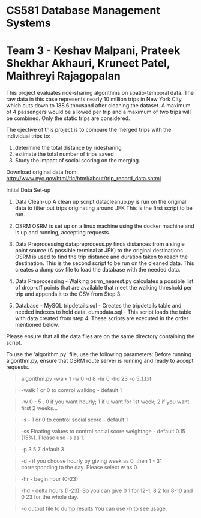# CS581 Database Management Systems
# Team 3 - Keshav Malpani, Prateek Shekhar Akhauri, Kruneet Patel, Maithreyi Rajagopalan
This project evaluates ride-sharing algorithms on spatio-temporal data. 
The raw data in this case represents nearly 10 million trips in New York City, which cuts down to 188.6 thousand after cleaning the dataset.
A maximum of 4 passengers would be allowed per trip and a maximum of two trips will be combined. Only the static trips are considered. 

The ojective of this project is to compare the merged trips with the individual trips to:
1. determine the total distance by ridesharing 
2. estimate the total number of trips saved
3. Study the impact of social scoring on the merging.

Download original data from: http://www.nyc.gov/html/tlc/html/about/trip_record_data.shtml

Initial Data Set-up
1. Data Clean-up
A clean up script datacleanup.py is run on the original data to filter out trips originating around JFK
This is the first script to be run.

2. OSRM
OSRM is set up on a linux machine using the docker machine and is up and running, accepting requests.

3. Data Preprocessing
datapreprocess.py finds distances from a single point source (A possible terminal at JFK) to the original
destinations. OSRM is used to find the trip distance and duration taken to reach the destination.
This is the second script to be run on the cleaned data. This creates a dump csv file to load the database with the
needed data. 

4. Data Preprocessing - Walking
osrm_nearest.py calculates a possible list of drop-off points that are available that meet the walking 
threshold per trip and appends it to the CSV from Step 3.

4. Database - MySQL
tripdetails.sql - Creates the tripdetails table and needed indexes to hold data.
dumpdata.sql - This script loads the table with data created from step 4.
These scripts are executed in the order mentioned below. 

Please ensure that all the data files are on the same directory containing the script.

To use the 'algorithm.py' file, use the following parameters:
Before running algorithm.py, ensure that OSRM route server is running and ready to accept requests.

> algorithm.py -walk 1 -w 0 -d 8 -hr 0 -hd 23 -o 5_1.txt

> -walk 1 or 0 to control walking - default 1

> -w 0 - 5 . 0 if you want hourly; 1 if u want for 1st week; 2 if you want first 2 weeks...

> -s - 1 or 0 to control social score - default 1

> -ss Floating values to control social score weightage - default 0.15 (15%). Please use -s as 1.

> -p 3 5 7 default 3

> -d - if you choose hourly by giving week as 0, then 1 - 31 corresponding to the day. Please select w as 0.

> -hr - begin hour (0-23)

> -hd - delta hours (1-23). So you can give 0 1 for 12-1; 8 2 for 8-10 and 0 23 for the whole day.

> -o output file to dump results
You can use -h to see usage.
